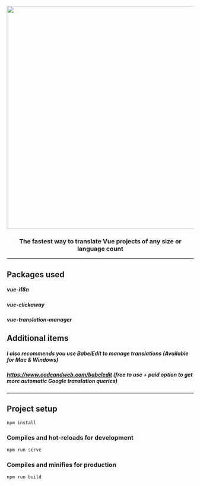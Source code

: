 
<p align="center">
   <a href="https://medium.com/@titusdecali/vue-i18n-ultimate-guide" target="_blank" rel="noopener noreferrer">
     <img width="600" src="https://github.com/titusdecali/i18n-ultimate-guide/blob/master/public/cover.jpg">
   </a>
</p>

<h3 align="center" font-weight="bold">
The fastest way to translate Vue projects of any size or language count
  </h4>

<hr/>

## Packages used
##### vue-i18n
##### vue-clickaway
##### vue-translation-manager



## Additional items
##### I also recommends you use BabelEdit to manage translations (Available for Mac & Windows)
##### https://www.codeandweb.com/babeledit  (free to use + paid option to get more automatic Google translation queries)

<hr/>


## Project setup


```
npm install
```

### Compiles and hot-reloads for development

```
npm run serve
```

### Compiles and minifies for production

```
npm run build
```
